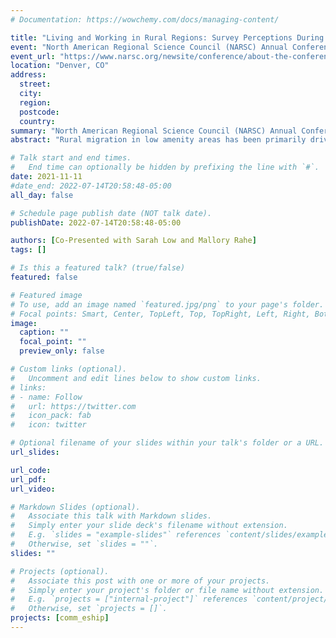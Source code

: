 ```yaml
---
# Documentation: https://wowchemy.com/docs/managing-content/

title: "Living and Working in Rural Regions: Survey Perceptions During the COVID Pandemic"
event: "North American Regional Science Council (NARSC) Annual Conference"
event_url: "https://www.narsc.org/newsite/conference/about-the-conference/"
location: "Denver, CO"
address:
  street:
  city:
  region:
  postcode:
  country:
summary: "North American Regional Science Council (NARSC) Annual Conference"
abstract: "Rural migration in low amenity areas has been primarily driven by attachments to place and family ties that supersede economic opportunities. Therefore, return migrants may represent not only the most likely migrant to some rural areas but also important contributors to social and economic vitality in the community. COVID-19’s restrictions on travel and possible permanent increases in teleworking encouraged some rural regions to think about proactively attracting residents. Yet COVID has also heightened awareness of the importance of broadband, food security and healthcare capacity which presents both challenges and opportunities for rural areas. Our study investigates community preferences and policy implications across an 18-county region in northwest Missouri that has faced population decline since 1990. In cooperation with a local leadership team, we surveyed high school graduates and current community members from July-September in 2020. Consistent with previous rural migration research, we find low amenity areas are most desirable to people with existing family ties. COVID-19 has not made rural areas more attractive to natives who have left Northwest Missouri, and it has had less impact on younger people’s perceptions about where to live. However, COVID-19 did increase the desire to live in a rural area and closer to family among returners. Low amenity rural regions should pursue policies that support families and youth organizations; communities should also deliberately engage in-migrants to improve their feelings of belonging and target leavers as a viable population growth strategy."

# Talk start and end times.
#   End time can optionally be hidden by prefixing the line with `#`.
date: 2021-11-11
#date_end: 2022-07-14T20:58:48-05:00
all_day: false

# Schedule page publish date (NOT talk date).
publishDate: 2022-07-14T20:58:48-05:00

authors: [Co-Presented with Sarah Low and Mallory Rahe]
tags: []

# Is this a featured talk? (true/false)
featured: false

# Featured image
# To use, add an image named `featured.jpg/png` to your page's folder.
# Focal points: Smart, Center, TopLeft, Top, TopRight, Left, Right, BottomLeft, Bottom, BottomRight.
image:
  caption: ""
  focal_point: ""
  preview_only: false

# Custom links (optional).
#   Uncomment and edit lines below to show custom links.
# links:
# - name: Follow
#   url: https://twitter.com
#   icon_pack: fab
#   icon: twitter

# Optional filename of your slides within your talk's folder or a URL.
url_slides:

url_code:
url_pdf:
url_video:

# Markdown Slides (optional).
#   Associate this talk with Markdown slides.
#   Simply enter your slide deck's filename without extension.
#   E.g. `slides = "example-slides"` references `content/slides/example-slides.md`.
#   Otherwise, set `slides = ""`.
slides: ""

# Projects (optional).
#   Associate this post with one or more of your projects.
#   Simply enter your project's folder or file name without extension.
#   E.g. `projects = ["internal-project"]` references `content/project/deep-learning/index.md`.
#   Otherwise, set `projects = []`.
projects: [comm_eship]
---
```

